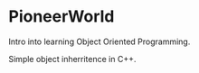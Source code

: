 # PioneerWorld
Intro into learning Object Oriented Programming. 

Simple object inherritence in C++. 
